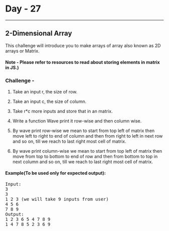 # Day - 27
---
## 2-Dimensional Array
This challenge will introduce you to make arrays of array also known as 2D arrays or Matrix.

#### Note - Please refer to resources to read about storing elements in matrix in JS.)

### Challenge - 
1. Take an input r, the size of row.
2. Take an input c, the size of column.
3. Take r*c more inputs and store that in an matrix.
4. Write a function Wave print it row-wise and then column wise.

5. By wave print row-wise we mean to start from top left of matrix then move left to right to end of column and then from right to left in next row and so on, till we reach to last right most cell of matrix.
6. By wave print column-wise we mean to start from top left of matrix then move from top to bottom to end of row and then from bottom to top in next column  and so on, till we reach to last right most cell of matrix. 

#### Example(To be used only for expected output): 
<pre>
Input:
3
3
1 2 3 (we will take 9 inputs from user)
4 5 6
7 8 9
Output:
1 2 3 6 5 4 7 8 9
1 4 7 8 5 2 3 6 9
</pre>         





